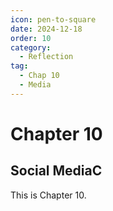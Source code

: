 ```yaml
---
icon: pen-to-square
date: 2024-12-18
order: 10
category:
  - Reflection
tag:
  - Chap 10
  - Media
---
```


# Chapter 10

## Social MediaC

This is Chapter 10.
